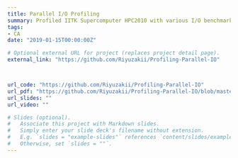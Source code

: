 ```yaml
---
title: Parallel I/O Profiling
summary: Profiled IITK Supercomputer HPC2010 with various I/O benchmarks to find semi-topology aware optimizations.
tags:
- CA
date: "2019-01-15T00:00:00Z"

# Optional external URL for project (replaces project detail page).
external_link: "https://github.com/Riyuzakii/Profiling-Parallel-IO"



url_code: "https://github.com/Riyuzakii/Profiling-Parallel-IO"
url_pdf: "https://github.com/Riyuzakii/Profiling-Parallel-IO/blob/master/final/report.pdf"
url_slides: ""
url_video: ""

# Slides (optional).
#   Associate this project with Markdown slides.
#   Simply enter your slide deck's filename without extension.
#   E.g. `slides = "example-slides"` references `content/slides/example-slides.md`.
#   Otherwise, set `slides = ""`.
---
```

